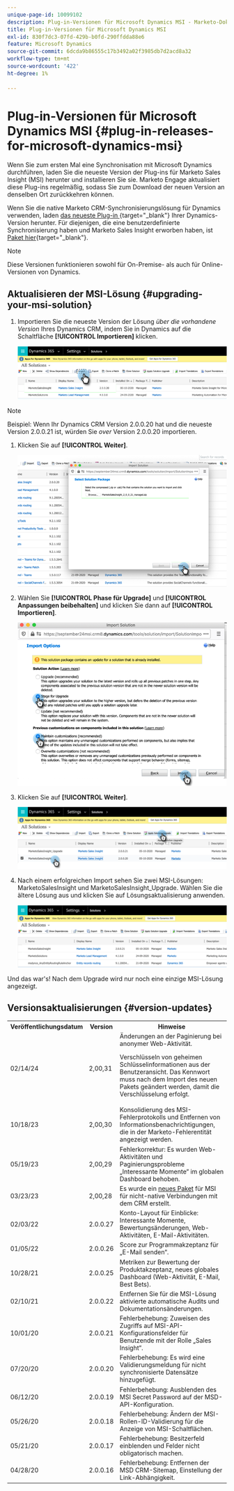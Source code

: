 ```yaml
---
unique-page-id: 10099102
description: Plug-in-Versionen für Microsoft Dynamics MSI - Marketo-Dokumente - Produktdokumentation
title: Plug-in-Versionen für Microsoft Dynamics MSI
exl-id: 830f7dc3-07fd-429b-b0fd-290ffdda88e6
feature: Microsoft Dynamics
source-git-commit: 6dcda9b86555c17b3492a02f3985db7d2acd8a32
workflow-type: tm+mt
source-wordcount: '422'
ht-degree: 1%

---
```


# Plug-in-Versionen für Microsoft Dynamics MSI {#plug-in-releases-for-microsoft-dynamics-msi}

Wenn Sie zum ersten Mal eine Synchronisation mit Microsoft Dynamics durchführen, laden Sie die neueste Version der Plug-ins für Marketo Sales Insight (MSI) herunter und installieren Sie sie. Marketo Engage aktualisiert diese Plug-ins regelmäßig, sodass Sie zum Download der neuen Version an denselben Ort zurückkehren können.

Wenn Sie die native Marketo CRM-Synchronisierungslösung für Dynamics verwenden, laden [das neueste Plug-in ](/help/marketo/product-docs/marketo-sales-insight/msi-for-microsoft-dynamics/installing/download-the-marketo-sales-insight-solution-for-microsoft-dynamics.md){target="_blank"} Ihrer Dynamics-Version herunter. Für diejenigen, die eine benutzerdefinierte Synchronisierung haben und Marketo Sales Insight erworben haben, ist [Paket hier](https://mktg-cdn.marketo.com/community/MarketoSalesInsight_NonNative.zip){target="_blank"}.

>[!NOTE]
>
>Diese Versionen funktionieren sowohl für On-Premise- als auch für Online-Versionen von Dynamics.

## Aktualisieren der MSI-Lösung {#upgrading-your-msi-solution}

1. Importieren Sie die neueste Version der Lösung _über die vorhandene Version_ Ihres Dynamics CRM, indem Sie in Dynamics auf die Schaltfläche **[!UICONTROL Importieren]** klicken.

   ![](assets/plug-in-releases-for-microsoft-dynamics-msi-1.png)

>[!NOTE]
>
>Beispiel: Wenn Ihr Dynamics CRM Version 2.0.0.20 hat und die neueste Version 2.0.0.21 ist, würden Sie _over_ Version 2.0.0.20 importieren.

1. Klicken Sie auf **[!UICONTROL Weiter]**.

   ![](assets/plug-in-releases-for-microsoft-dynamics-msi-2.png)

1. Wählen Sie **[!UICONTROL Phase für Upgrade]** und **[!UICONTROL Anpassungen beibehalten]** und klicken Sie dann auf **[!UICONTROL Importieren]**.

   ![](assets/plug-in-releases-for-microsoft-dynamics-msi-3.png)

1. Klicken Sie auf **[!UICONTROL Weiter]**.

   ![](assets/plug-in-releases-for-microsoft-dynamics-msi-4.png)

1. Nach einem erfolgreichen Import sehen Sie zwei MSI-Lösungen: MarketoSalesInsight und MarketoSalesInsight_Upgrade. Wählen Sie die ältere Lösung aus und klicken Sie auf Lösungsaktualisierung anwenden.

   ![](assets/plug-in-releases-for-microsoft-dynamics-msi-5.png)

Und das war&#39;s! Nach dem Upgrade wird nur noch eine einzige MSI-Lösung angezeigt.

## Versionsaktualisierungen {#version-updates}

<table> 
 <tbody> 
  <tr> 
   <th>Veröffentlichungsdatum</th> 
   <th>Version</th> 
   <th>Hinweise</th> 
  </tr>
  <tr> 
   <td>02/14/24</td> 
   <td>2,00,31</td> 
   <td>Änderungen an der Paginierung bei anonymer Web-Aktivität.
   <p>
   Verschlüsseln von geheimen Schlüsselinformationen aus der Benutzeransicht. Das Kennwort muss nach dem Import des neuen Pakets geändert werden, damit die Verschlüsselung erfolgt.</td> 
  </tr>
  <tr> 
   <td>10/18/23</td> 
   <td>2,00,30</td> 
   <td>Konsolidierung des MSI-Fehlerprotokolls und Entfernen von Informationsbenachrichtigungen, die in der Marketo-Fehlerentität angezeigt werden.</td> 
  </tr>
  <tr> 
   <td>05/19/23</td> 
   <td>2,00,29</td> 
   <td>Fehlerkorrektur: Es wurden Web-Aktivitäten und Paginierungsprobleme „Interessante Momente“ im globalen Dashboard behoben.</td> 
  </tr>
  <tr> 
   <td>03/23/23</td> 
   <td>2,00,28</td> 
   <td>Es wurde ein <a href="https://mktg-cdn.marketo.com/community/MarketoSalesInsight_NonNative.zip">neues Paket</a> für MSI für nicht-native Verbindungen mit dem CRM erstellt.</td> 
  </tr>
  <tr> 
   <td>02/03/22</td> 
   <td>2.0.0.27</td> 
   <td>Konto-Layout für Einblicke: Interessante Momente, Bewertungsänderungen, Web-Aktivitäten, E-Mail-Aktivitäten.</td> 
  </tr>
  <tr> 
   <td>01/05/22</td> 
   <td>2.0.0.26</td> 
   <td>Score zur Programmakzeptanz für „E-Mail senden“.</td> 
  </tr>
  <tr> 
   <td>10/28/21</td> 
   <td>2.0.0.25</td> 
   <td>Metriken zur Bewertung der Produktakzeptanz, neues globales Dashboard (Web-Aktivität, E-Mail, Best Bets).</td> 
  </tr>
  <tr> 
   <td>02/10/21</td> 
   <td>2.0.0.22</td> 
   <td>Entfernen Sie für die MSI-Lösung aktivierte automatische Audits und Dokumentationsänderungen.</td> 
  </tr>
  <tr> 
   <td>10/01/20</td> 
   <td>2.0.0.21</td> 
   <td>Fehlerbehebung: Zuweisen des Zugriffs auf MSI-API-Konfigurationsfelder für Benutzende mit der Rolle „Sales Insight“.</td> 
  </tr> 
  <tr> 
   <td>07/20/20</td> 
   <td>2.0.0.20</td> 
   <td>Fehlerbehebung: Es wird eine Validierungsmeldung für nicht synchronisierte Datensätze hinzugefügt.</td> 
  </tr> 
  <tr> 
   <td>06/12/20</td> 
   <td>2.0.0.19</td> 
   <td>Fehlerbehebung: Ausblenden des MSI Secret Password auf der MSD-API-Konfiguration.</td> 
  </tr> 
  <tr> 
   <td>05/26/20</td> 
   <td>2.0.0.18</td> 
   <td>Fehlerbehebung: Ändern der MSI-Rollen-ID-Validierung für die Anzeige von MSI-Schaltflächen.</td> 
  </tr> 
  <tr> 
   <td>05/21/20</td> 
   <td>2.0.0.17</td> 
   <td>Fehlerbehebung: Besitzerfeld einblenden und Felder nicht obligatorisch machen.</td> 
  </tr> 
  <tr> 
   <td>04/28/20</td> 
   <td>2.0.0.16</td> 
   <td>Fehlerbehebung: Entfernen der MSD CRM-Sitemap, Einstellung der Link-Abhängigkeit.</td> 
  </tr> 
 </tbody> 
</table>
